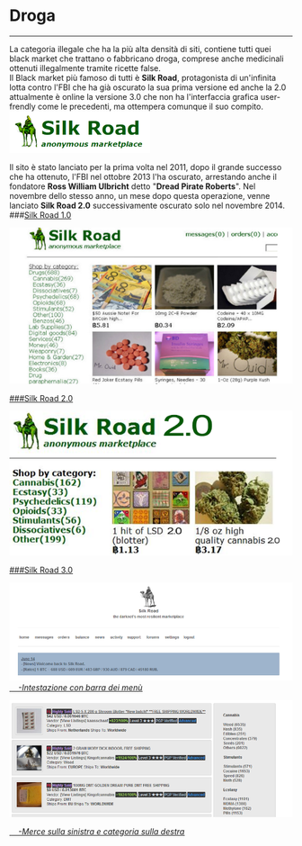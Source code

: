# Droga
---
La categoria illegale che ha la più alta densità di siti, contiene tutti quei black market che trattano o fabbricano droga, comprese anche medicinali ottenuti illegalmente tramite ricette false.<br>
Il Black market più famoso di tutti è **Silk Road**, protagonista di un'infinita lotta contro l'FBI che ha già oscurato la sua prima versione ed anche la 2.0 attualmente è online la versione 3.0 che non ha l'interfaccia grafica user-frendly come le precedenti, ma ottempera comunque il suo compito.
![](silkroad.png)

Il sito è stato lanciato per la prima volta nel 2011, dopo il grande successo che ha ottenuto, l'FBI nel ottobre 2013 l'ha oscurato, arrestando anche il fondatore **Ross William Ulbricht** detto "**Dread Pirate Roberts**". Nel novembre dello stesso anno, un mese dopo questa operazione, venne lanciato **Silk Road 2.0** successivamente oscurato solo nel novembre 2014.
<br/>
###<u>Silk Road 1.0<u/>
    
![](silk-road-header.jpg)

###<u>Silk Road 2.0<u/>

![](silk-road-2.png)

###<u>Silk Road 3.0<u/>

![](silk3.PNG)
&nbsp;&nbsp;&nbsp; *-Intestazione con barra dei menù*

![](silk3.1.PNG)

&nbsp;&nbsp;&nbsp; *-Merce sulla sinistra e categoria sulla destra*